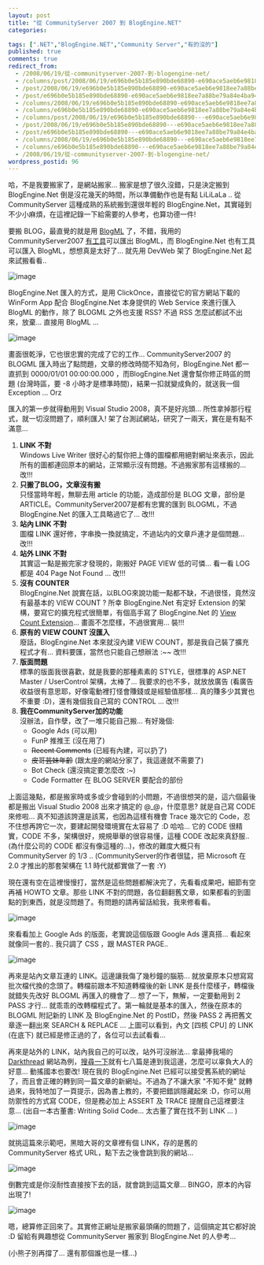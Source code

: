```yaml
---
layout: post
title: "從 CommunityServer 2007 到 BlogEngine.NET"
categories:

tags: [".NET","BlogEngine.NET","Community Server","有的沒的"]
published: true
comments: true
redirect_from:
  - /2008/06/19/從-communityserver-2007-到-blogengine-net/
  - /columns/post/2008/06/19/e696b0e5b185e890bde68890-e690ace5aeb6e9818ee7a88be79a84e4ba94e59b9be4b889.aspx/
  - /post/2008/06/19/e696b0e5b185e890bde68890-e690ace5aeb6e9818ee7a88be79a84e4ba94e59b9be4b889.aspx/
  - /post/e696b0e5b185e890bde68890-e690ace5aeb6e9818ee7a88be79a84e4ba94e59b9be4b889.aspx/
  - /columns/2008/06/19/e696b0e5b185e890bde68890-e690ace5aeb6e9818ee7a88be79a84e4ba94e59b9be4b889.aspx/
  - /columns/e696b0e5b185e890bde68890-e690ace5aeb6e9818ee7a88be79a84e4ba94e59b9be4b889.aspx/
  - /columns/post/2008/06/19/e696b0e5b185e890bde68890---e690ace5aeb6e9818ee7a88be79a84e4ba94e59b9be4b889.aspx/
  - /post/2008/06/19/e696b0e5b185e890bde68890---e690ace5aeb6e9818ee7a88be79a84e4ba94e59b9be4b889.aspx/
  - /post/e696b0e5b185e890bde68890---e690ace5aeb6e9818ee7a88be79a84e4ba94e59b9be4b889.aspx/
  - /columns/2008/06/19/e696b0e5b185e890bde68890---e690ace5aeb6e9818ee7a88be79a84e4ba94e59b9be4b889.aspx/
  - /columns/e696b0e5b185e890bde68890---e690ace5aeb6e9818ee7a88be79a84e4ba94e59b9be4b889.aspx/
  - /2008/06/19/從-communityserver-2007-到-blogengine-net/
wordpress_postid: 96
---
```


哈，不是我要搬家了，是網站搬家... 搬家是想了很久沒錯，只是決定搬到 BlogEngine.Net 倒是沒花幾天的時間，所以準備動作也是有點 LiLiLaLa .. 從 CommunityServer 這種成熟的系統搬到還很年輕的 BlogEngine.Net，其實碰到不少小麻煩，在這裡記錄一下給需要的人參考，也算功德一件! 

要搬 BLOG，最直覺的就是用 [BlogML](http://blogml.org/) 了，不錯，我用的 CommunityServer2007 [有工具](http://www.codeplex.com/BlogML/Release/ProjectReleases.aspx?ReleaseId=171)可以匯出 BlogML，而 BlogEngine.Net 也有工具可以匯入 BlogML，想想真是太好了... 就先用 DevWeb 架了 BlogEngine.Net 起來試搬看看.. 

![image](/images/2008-06-19-from-communityserver-2007-to-blogengine-net/image_8.png)

BlogEngine.Net 匯入的方式，是用 ClickOnce，直接從它的官方網站下載的 WinForm App 配合 BlogEngine.Net 本身提供的 Web Service 來進行匯入 BlogML 的動作，除了 BLOGML 之外也支援 RSS? 不過 RSS 怎麼試都試不出來，放棄... 直接用 BlogML ... 

![image](/images/2008-06-19-from-communityserver-2007-to-blogengine-net/image_7.png)

畫面很乾淨，它也很忠實的完成了它的工作... CommunityServer2007 的 BLOGML 匯入時出了點問題，文章的修改時間不知為何，BlogEngine.Net 都一直抓到 0000/01/01 00:00:00.000 ，而BlogEngine.Net 還會幫你修正時區的問題 (台灣時區，要 -8 小時才是標準時間)，結果一扣就變成負的，就送我一個 Exception ... Orz 

匯入的第一步就得動用到 Visual Studio 2008，真不是好兆頭... 所性拿掉那行程式，就一切沒問題了，順利匯入! 架了台測試網站，研究了一兩天，實在是有點不滿意... 

1. **LINK 不對**  
   Windows Live Writer 很好心的幫你把上傳的圖檔都用絕對網址來表示，因此所有的圖都連回原本的網站，正常顯示沒有問題。不過搬家那有這樣搬的... 改!!!
2. **只搬了BLOG，文章沒有搬**  
   只怪當時年輕，無聊去用 article 的功能，造成部份是 BLOG 文章，部份是 ARTICLE。CommunityServer2007是都有忠實的匯到 BLOGML，不過 BlogEngine.Net 的匯入工具略過它了... 改!!!
3. **站內 LINK 不對**  
   圖檔 LINK 還好修，字串換一換就搞定，不過站内的文章戶連才是個問題... 改!!!
4. **站外 LINK 不對**  
   其實這一點是搬完家才發現的，剛搬好 PAGE VIEW 低的可憐... 看一看 LOG 都是 404 Page Not Found ... 改!!!
5. **沒有 COUNTER**  
   BlogEngine.Net 說實在話，以BLOG來說功能一點都不缺，不過很怪，竟然沒有最基本的 VIEW COUNT ? 所幸 BlogEngine.Net 有定好 Extension 的架構，要寫它的擴充程式很簡單，有個高手寫了 BlogEngine.Net 的 [View Count Extension](http://mosesofegypt.net/?tag=/blogengine.net+extensions)... 畫面不怎麼樣，不過很實用... 裝!!!
6. **原有的 VIEW COUNT 沒匯入**  
   廢話，BlogEngine.Net 本來就沒內建 VIEW COUNT，那是我自己裝了擴充程式才有... 資料要匯，當然也只能自己想辦法 :~~ 改!!!
7. **版面問題**  
   標準的版面我很喜歡，就是我要的那種素素的 STYLE，很標準的 ASP.NET Master / UserControl 架構，太棒了... 我要求的也不多，就放放廣告 (看廣告收益很有意思耶，好像電動裡打怪會賺錢或是經驗值那樣... 真的賺多少其實也不重要 :D)，還有幾個我自己寫的 CONTROL ... 改!!!
8. **我在CommunityServer加的功能**  
   沒辦法，自作孽，改了一堆只能自己搬... 有好幾個: 
   - Google Ads (可以用)
   - FunP 推推王 (沒在用了)
   - ~~Recent Comments~~ (已經有內建，可以扔了)
   - ~~皮哥芸妹年齡~~ (跟太座的網站分家了，我這邊就不需要了)
   - Bot Check (還沒搞定要怎麼改 :~)
   - Code Formatter 在 BLOG SERVER 要配合的部份

上面這幾點，都是搬家時或多或少會碰到的小問題，不過很想哭的是，這六個最後都是搬出 Visual Studio 2008 出來才搞定的 @_@，什麼意思? 就是自己寫 CODE 來修啦... 真不知道該誇還是該罵，也因為這樣有機會 Trace 幾次它的 Code，忍不住想再誇它一次，要建起開發環境實在太容易了 :D 哈哈...  它的 CODE 很精實，CODE 不多，架構很好，規規舉舉的很容易懂，這種 CODE 改起來真舒服.. (為什麼公司的 CODE 都沒有像這種的...)，修改的難度大概只有 CommunityServer 的 1/3 .. (CommunityServer的作者很猛，把 Microsoft 在 2.0 才推出的那套架構在 1.1 時代就都實做了一套 :Y) 

現在還有空在這裡慢慢打，當然是這些問題都解決完了，先看看成果吧，細節有空再補 HOWTO 文章。那些 LINK 不對的問題，各位翻翻舊文章，如果都看的到圖點的到東西，就是沒問題了。有問題的請再留話給我，我來修看看。 

![image](/images/2008-06-19-from-communityserver-2007-to-blogengine-net/image_23.png)

來看看加上 Google Ads 的版面，老實說這個版跟 Google Ads 還真搭... 看起來就像同一套的.. 我只調了 CSS ，跟 MASTER PAGE.. 

![image](/images/2008-06-19-from-communityserver-2007-to-blogengine-net/image_22.png)

再來是站內文章互連的 LINK。這邊讓我傷了幾秒鐘的腦筋... 就放棄原本只想寫寫批次檔代換的念頭了。轉檔前跟本不知道轉檔後的新 LINK 是長什麼樣子，轉檔後就錯失先改好 BLOGML 再匯入的機會了... 想了一下，無解，一定要動用到 2 PASS 才行... 就乖乖的改轉檔程式了。第一輪就是基本的匯入，然後在原本的 BLOGML 附記新的 LINK 及 BlogEngine.Net 的 PostID，然後 PASS 2 再把舊文章逐一翻出來 SEARCH & REPLACE ... 上圖可以看到，內文 [四核 CPU] 的 LINK (在底下) 就已經是修正過的了，各位可以去試看看... 

再來是站外的 LINK，站內我自己的可以改，站外可沒辦法... 拿最捧我場的 [Darkthread](http://blog.darkthread.net/) 網站為例，[搜尋一下](http://blog.darkthread.net/blogs/darkthreadtw/search.aspx?q=chicken)就有七八篇是連到我這邊，怎麼可以辜負大人的好意... 動搖國本也要改! 現在我的 BlogEngine.Net 已經可以接受舊系統的網址了，而且會正確的轉到同一篇文章的新網址。不過為了不讓大家 "不知不覺" 就轉過來，我特地加了一頁提示，因為書上教的，不要把錯誤隱藏起來 :D，你可以用防禦性的方式寫 CODE，但是務必加上 ASSERT 及 TRACE 提醒自己這裡要注意... (出自一本古董書: Writing Solid Code... 太古董了實在找不到 LINK ... ) 

![image](/images/2008-06-19-from-communityserver-2007-to-blogengine-net/image_21.png)

就挑這篇來示範吧，黑暗大哥的文章裡有個 LINK，存的是舊的 CommunityServer 格式 URL，點下去之後會跳到我的網站... 

![image](/images/2008-06-19-from-communityserver-2007-to-blogengine-net/image_20.png)

倒數完或是你沒耐性直接按下去的話，就會跳到這篇文章... BINGO，原本的內容出現了! 

![image](/images/2008-06-19-from-communityserver-2007-to-blogengine-net/image_19.png)

嗯，總算修正回來了。其實修正網址是搬家最頭痛的問題了，這個搞定其它都好說 :D  留給有興趣想從 CommunityServer 搬家到 BlogEngine.Net 的人參考... 

(小熊子別再撐了... 還有那個誰也是一樣...) 
